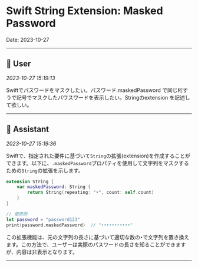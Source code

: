 # Swift String Extension: Masked Password

Date: 2023-10-27

---

## 👤 User
*2023-10-27 15:19:13*

Swiftでパスワードをマスクしたい。パスワード.maskedPassword で同じ桁すうで記号でマスクしたパワスワードを表示したい。Stringのextension を記述して欲しい。

---

## 🤖 Assistant
*2023-10-27 15:19:36*

Swiftで、指定された要件に基づいて`String`の拡張(extension)を作成することができます。以下に、`.maskedPassword`プロパティを使用して文字列をマスクするための`String`の拡張を示します。

```swift
extension String {
    var maskedPassword: String {
        return String(repeating: "•", count: self.count)
    }
}

// 使用例
let password = "password123"
print(password.maskedPassword)  // "•••••••••••"
```

この拡張機能は、元の文字列の長さに基づいて適切な数の`•`で文字列を置き換えます。この方法で、ユーザーは実際のパスワードの長さを知ることができますが、内容は非表示となります。

---
